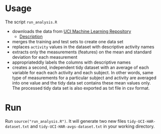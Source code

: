 # Usage
The script `run_analysis.R`
- downloads the data from
  [UCI Machine Learning Repository](https://d396qusza40orc.cloudfront.net/getdata%2Fprojectfiles%2FUCI%20HAR%20Dataset.zip)
    * [Description](http://archive.ics.uci.edu/ml/datasets/Human+Activity+Recognition+Using+Smartphones)
- merges the training and test sets to create one data set 
- replaces `activity` values in the dataset with descriptive activity names
- extracts only the measurements (features) on the mean and standard deviation
  for each measurement
- appropriateddly labels the columns with descriptive names
- creates a second, independent tidy dataset with an average of each variable
  for each each activity and each subject. In other words, same type of
  measurements for a particular subject and activity are averaged into one value
  and the tidy data set contains these mean values only. The processed tidy data
  set is also exported as txt file in csv format.

# Run
Run `source("run_analysis.R")`. It will generate two new files `tidy-UCI-HAR-dataset.txt` and `tidy-UCI-HAR-avgs-dataset.txt` in your working directory.

